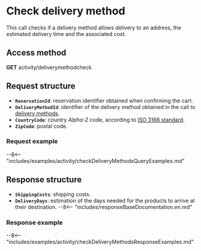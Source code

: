 # Check delivery method

This call checks if a delivery method allows delivery to an address, the estimated delivery time and the associated cost.

## Access method

**GET** activity/deliverymethodcheck

## Request structure

- **`ReservationId`**: reservation identifier obtained when confirming the cart.
- **`DeliveryMethodId`**: identifier of the delivery method obtained in the call to [delivery methods](deliveryMethods.md).
- **`CountryCode`**: country *Alpha-2* code, according to [ISO 3166 standard](https://www.iban.com/country-codes).
- **`ZipCode`**: postal code.

### Request example

--8<-- "includes/examples/activity/checkDeliveryMethodsQueryExamples.md"

## Response structure

- **`ShippingCosts`**: shipping costs.
- **`DeliveryDays`**: estimation of the days needed for the products to arrive at their destination.
--8<-- "includes/responseBaseDocumentation.en.md"

### Response example

--8<-- "includes/examples/activity/checkDeliveryMethodsResponseExamples.md"
